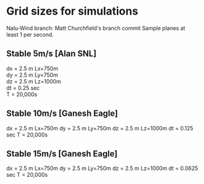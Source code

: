 # Grid sizes for simulations

Nalu-Wind branch: Matt Churchfield's branch commit
Sample planes at least 1 per second.

Stable 5m/s  [Alan SNL]
-------------------
dx = 2.5 m  Lx=750m  
dy = 2.5 m  Ly=750m  
dz = 2.5 m  Lz=1000m  
dt = 0.25 sec  
T  = 20,000s  

Stable 10m/s [Ganesh Eagle]
-------------------
dx = 2.5 m  Lx=750m
dy = 2.5 m  Ly=750m
dz = 2.5 m  Lz=1000m
dt = 0.125 sec
T  = 20,000s

Stable 15m/s [Ganesh Eagle]
--------------------
dx = 2.5 m  Lx=750m
dy = 2.5 m  Ly=750m
dz = 2.5 m  Lz=1000m
dt = 0.0625 sec
T  = 20,000s

